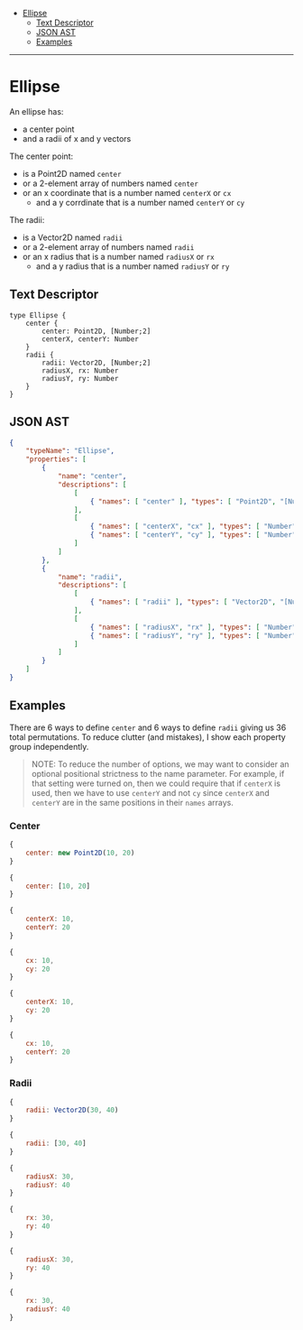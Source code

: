 - [Ellipse](#ellipse)
    - [Text Descriptor](#text-descriptor)
    - [JSON AST](#json-ast)
    - [Examples](#examples)

---

# Ellipse

An ellipse has:

- a center point
- and a radii of x and y vectors

The center point:

- is a Point2D named `center`
- or a 2-element array of numbers named `center`
- or an x coordinate that is a number named `centerX` or `cx`
    - and a y corrdinate that is a number named `centerY` or `cy`

The radii:

- is a Vector2D named `radii`
- or a 2-element array of numbers named `radii`
- or an x radius that is a number named `radiusX` or `rx`
    - and a y radius that is a number named `radiusY` or `ry`

## Text Descriptor

```
type Ellipse {
    center {
        center: Point2D, [Number;2]
        centerX, centerY: Number
    }
    radii {
        radii: Vector2D, [Number;2]
        radiusX, rx: Number
        radiusY, ry: Number
    }
}
```

## JSON AST

```json
{
    "typeName": "Ellipse",
    "properties": [
        {
            "name": "center",
            "descriptions": [
                [
                    { "names": [ "center" ], "types": [ "Point2D", "[Number;2]" ] }
                ],
                [
                    { "names": [ "centerX", "cx" ], "types": [ "Number" ] }
                    { "names": [ "centerY", "cy" ], "types": [ "Number" ] }
                ]
            ]
        },
        {
            "name": "radii",
            "descriptions": [
                [
                    { "names": [ "radii" ], "types": [ "Vector2D", "[Number;2]" ] }
                ],
                [
                    { "names": [ "radiusX", "rx" ], "types": [ "Number" ] }
                    { "names": [ "radiusY", "ry" ], "types": [ "Number" ] }
                ]
            ]
        }
    ]
}
```

## Examples

There are 6 ways to define `center` and 6 ways to define `radii` giving us 36 total permutations. To reduce clutter (and mistakes), I show each property group independently.

> NOTE: To reduce the number of options, we may want to consider an optional positional strictness to the name parameter. For example, if that setting were turned on, then we could require that if `centerX` is used, then we have to use `centerY` and not `cy` since `centerX` and `centerY` are in the same positions in their `names` arrays.

### Center

```javascript
{
    center: new Point2D(10, 20)
}
```

```javascript
{
    center: [10, 20]
}
```

```javascript
{
    centerX: 10,
    centerY: 20
}
```

```javascript
{
    cx: 10,
    cy: 20
}
```

```javascript
{
    centerX: 10,
    cy: 20
}
```

```javascript
{
    cx: 10,
    centerY: 20
}
```

### Radii

```javascript
{
    radii: Vector2D(30, 40)
}
```

```javascript
{
    radii: [30, 40]
}
```

```javascript
{
    radiusX: 30,
    radiusY: 40
}
```

```javascript
{
    rx: 30,
    ry: 40
}
```

```javascript
{
    radiusX: 30,
    ry: 40
}
```

```javascript
{
    rx: 30,
    radiusY: 40
}
```
